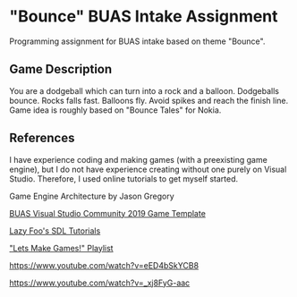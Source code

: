 # "Bounce" BUAS Intake Assignment
Programming assignment for BUAS intake based on theme "Bounce".

## Game Description

You are a dodgeball which can turn into a rock and a balloon. Dodgeballs bounce. Rocks falls fast. Balloons fly. Avoid spikes and reach the finish line. Game idea is roughly based on "Bounce Tales" for Nokia.

## References

I have experience coding and making games (with a preexisting game engine), but I do not have experience creating without one purely on Visual Studio. Therefore, I used online tutorials to get myself started.

Game Engine Architecture by Jason Gregory

[BUAS Visual Studio Community 2019 Game Template](https://www.3dgep.com/cppfast-track-1-getting-started)

[Lazy Foo's SDL Tutorials](http://lazyfoo.net/SDL_tutorials/)

["Lets Make Games!" Playlist](https://www.youtube.com/playlist?list=PLhfAbcv9cehhkG7ZQK0nfIGJC_C-wSLrx)

https://www.youtube.com/watch?v=eED4bSkYCB8

https://www.youtube.com/watch?v=_xj8FyG-aac

